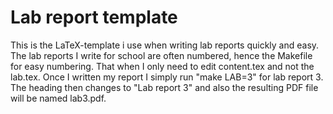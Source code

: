 Lab report template
===================

This is the LaTeX-template i use when writing lab reports quickly and easy.
The lab reports I write for school are often numbered, hence the Makefile for
easy numbering. That when I only need to edit content.tex and not the lab.tex.
Once I written my report I simply run "make LAB=3" for lab report 3. The heading
then changes to "Lab report 3" and also the resulting PDF file will be named
lab3.pdf.

